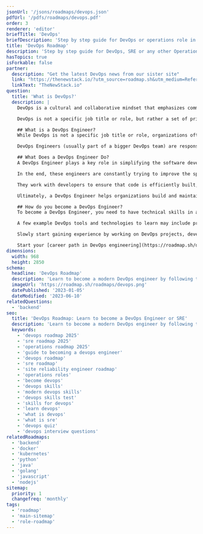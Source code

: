 ```yaml
---
jsonUrl: '/jsons/roadmaps/devops.json'
pdfUrl: '/pdfs/roadmaps/devops.pdf'
order: 3
renderer: 'editor'
briefTitle: 'DevOps'
briefDescription: 'Step by step guide for DevOps or operations role in 2025'
title: 'DevOps Roadmap'
description: 'Step by step guide for DevOps, SRE or any other Operations Role in 2025'
hasTopics: true
isForkable: false
partner:
  description: "Get the latest DevOps news from our sister site"
  link: "https://thenewstack.io/?utm_source=roadmap.sh&utm_medium=Referral&utm_campaign=Alert"
  linkText: "TheNewStack.io"
question:
  title: 'What is DevOps?'
  description: |
    DevOps is a cultural and collaborative mindset that emphasizes communication, collaboration, integration, and [automation](https://roadmap.sh/devops/automation) between development and operations teams to achieve faster and more reliable software delivery.

    DevOps is not a specific job title or role, but rather a set of principles and practices that can be applied across a variety of roles in software development and IT operations. Anyone involved in the software development and delivery process can adopt a DevOps mindset and apply DevOps practices in their work, including developers, testers, operations engineers, product managers, and others.

    ## What is a DevOps Engineer?
    While DevOps is not a specific job title or role, organizations often hire for a "DevOps Engineer" role. A DevOps Engineer is a software engineer who specializes in the [best practices](https://roadmap.sh/devops/best-practices) and [tools](https://roadmap.sh/devops/tools) that enable the continuous delivery of software.

    DevOps Engineers (usually part of a bigger DevOps team) are responsible for bridging the gap between the development and operations teams,  they work closely with developers, testers, and operations staff to oversee the code releases and provide the tools required to automate and expedite the team’s time-to-market while maintaining the quality of the deliverables.

    ## What Does a DevOps Engineer Do?
    A DevOps Engineer plays a key role in simplifying the software development lifecycle by promoting collaboration between dev and ops teams. In other words, by implementing the DevOps approach.

    In the end, these engineers are constantly trying to improve the speed, efficiency, and reliability of software delivery by automating tasks, adding continuous integration and deployment (CI/CD) to simplify code promotion activities, simplify infrastructure management, and least (but definitely not last) set up monitoring and alerting rules.

    They work with developers to ensure that code is efficiently built, tested, and deployed, while also maintaining the underlying infrastructure to keep applications running smoothly. This often involves configuring cloud environments, implementing security best practices, optimizing deployment pipelines, and setting up observability tools to monitor performance.

    Ultimately, a DevOps Engineer helps organizations build and maintain scalable, resilient systems while reducing manual processes and helping minimize downtime.

    ## How do you become a DevOps Engineer?
    To become a DevOps Engineer, you need to have technical skills in areas such as development, automation, containerization, cloud, CI/CD pipelines etc. While being an expert on all of them is hardly ever possible, what ends up happening is that different DevOps engineers specialize in different aspects of the DevOps culture. 

    A few example DevOps tools and technologies to learn may include programming languages like Python or JavaScript for scripting, AWS, Ansible for configuration management, Terraform for managing your infrastructure as code, Docker, Kubernetes, Jenkins, and Git for source control, and monitoring and logging tools. 

    Slowly start gaining experience by working on DevOps projects, developing a DevOps mindset, getting certified, and applying for DevOps Engineer positions by highlighting your skills and experience in your resume. 

    Start your [career path in DevOps engineering](https://roadmap.sh/devops/career-path) by working on some [DevOps projects](https://roadmap.sh/devops/projects).
dimensions:
  width: 968
  height: 2850
schema:
  headline: 'DevOps Roadmap'
  description: 'Learn to become a modern DevOps engineer by following the steps, skills, resources and guides listed in our community-driven roadmap.'
  imageUrl: 'https://roadmap.sh/roadmaps/devops.png'
  datePublished: '2023-01-05'
  dateModified: '2023-06-10'
relatedQuestions:
  - 'backend'
seo:
  title: 'DevOps Roadmap: Learn to become a DevOps Engineer or SRE'
  description: 'Learn to become a modern DevOps engineer by following the steps, skills, resources and guides listed in our community-driven roadmap.'
  keywords:
    - 'devops roadmap 2025'
    - 'sre roadmap 2025'
    - 'operations roadmap 2025'
    - 'guide to becoming a devops engineer'
    - 'devops roadmap'
    - 'sre roadmap'
    - 'site reliability engineer roadmap'
    - 'operations roles'
    - 'become devops'
    - 'devops skills'
    - 'modern devops skills'
    - 'devops skills test'
    - 'skills for devops'
    - 'learn devops'
    - 'what is devops'
    - 'what is sre'
    - 'devops quiz'
    - 'devops interview questions'
relatedRoadmaps:
  - 'backend'
  - 'docker'
  - 'kubernetes'
  - 'python'
  - 'java'
  - 'golang'
  - 'javascript'
  - 'nodejs'
sitemap:
  priority: 1
  changefreq: 'monthly'
tags:
  - 'roadmap'
  - 'main-sitemap'
  - 'role-roadmap'
---
```

